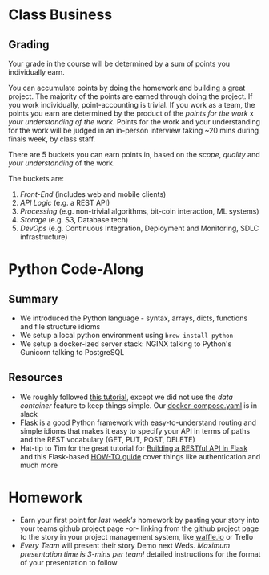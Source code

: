 # Class Business
## Grading
Your grade in the course will be determined by a sum of points you individually earn.

You can accumulate points by doing the homework and building a great project.  The majority of the points are earned through doing the project.  If you work individually, point-accounting is trivial.  If you work as a team, the points you earn are determined by the product of the *points for the work* x *your understanding of the work*.  Points for the work and your understanding for the work will be judged in an in-person interview taking ~20 mins during finals week, by class staff.

There are 5 buckets you can earn points in, based on the *scope*, *quality* and *your understanding* of the work.

The buckets are:

1. *Front-End* (includes web and mobile clients)
2. *API Logic* (e.g. a REST API)
3. *Processing* (e.g. non-trivial algorithms, bit-coin interaction, ML systems)
4. *Storage* (e.g. S3, Database tech)
5. *DevOps* (e.g. Continuous Integration, Deployment and Monitoring, SDLC infrastructure)


# Python Code-Along
## Summary
* We introduced the Python language - syntax, arrays, dicts, functions and file structure idioms
* We setup a local python environment using `brew install python`
* We setup a docker-ized server stack: NGINX talking to Python's Gunicorn talking to PostgreSQL

## Resources
* We roughly followed [this tutorial](https://realpython.com/blog/python/dockerizing-flask-with-compose-and-machine-from-localhost-to-the-cloud/), except we did not use the *data container* feature to keep things simple.  Our [docker-compose.yaml](https://cornell-cs5356-2015.slack.com/archives/general/p1442433322000065) is in slack
* [Flask](http://flask.pocoo.org/) is a good Python framework with easy-to-understand routing and simple idioms that makes it easy to specify your API in terms of paths and the REST vocabulary (GET, PUT, POST, DELETE)
* Hat-tip to Tim for the great tutorial for [Building a RESTful API in Flask](http://blog.miguelgrinberg.com/post/designing-a-restful-api-with-python-and-flask) and this Flask-based [HOW-TO guide](https://realpython.com/blog/categories/flask/) cover things like authentication and much more


# Homework
* Earn your first point for _last week's_ homework by pasting your story into your teams github project page -or- linking from the github project page to the story in your project management system, like [waffle.io](waffle.io) or Trello
* _Every Team_ will present their story Demo next Weds.  *Maximum presentation time is 3-mins per team!* detailed instructions for the format of your presentation to follow

